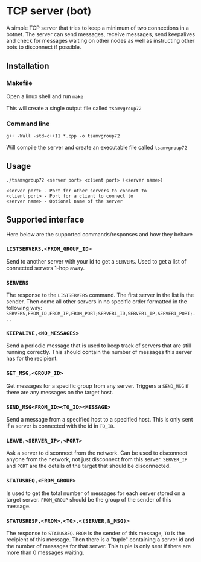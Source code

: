 # TCP server (bot)
A simple TCP server that tries to keep a minimum of two connections in a botnet. The server can send messages, receive messages, send keepalives and check for messages waiting on other nodes as well as instructing other bots to disconnect if possible.

## Installation
### Makefile
Open a linux shell and run `make`

This will create a single output file called `tsamvgroup72`

### Command line
`g++ -Wall -std=c++11 *.cpp -o tsamvgroup72`

Will compile the server and create an executable file called `tsamvgroup72`


## Usage
```
./tsamvgroup72 <server port> <client port> (<server name>)

<server port> - Port for other servers to connect to
<client port> - Port for a client to connect to
<server name> - Optional name of the server
```

## Supported interface
Here below are the supported commands/responses and how they behave

### `LISTSERVERS,<FROM_GROUP_ID>`
Send to another server with your id to get a `SERVERS`. Used to get a list of connected servers 1-hop away.

### `SERVERS`
The response to the `LISTSERVERS` command. The first server in the list is the sender. Then come all other servers in no specific order formatted in the following way:
`SERVERS,FROM_ID,FROM_IP,FROM_PORT;SERVER1_ID,SERVER1_IP,SERVER1_PORT;...`

### `KEEPALIVE,<NO_MESSAGES>`
Send a periodic message that is used to keep track of servers that are still running correctly. This should contain the number of messages this server has for the recipient.

### `GET_MSG,<GROUP_ID>`
Get messages for a specific group from any server. Triggers a `SEND_MSG` if there are any messages on the target host.

### `SEND_MSG<FROM_ID><TO_ID><MESSAGE>`
Send a message from a specified host to a specified host. This is only sent if a server is connected with the id in `TO_ID`.

### `LEAVE,<SERVER_IP>,<PORT>`
Ask a server to disconnect from the network. Can be used to disconnect anyone from the network, not just disconnect from this server. `SERVER_IP` and `PORT` are the details of the target that should be disconnected.

### `STATUSREQ,<FROM_GROUP>`
Is used to get the total number of messages for each server stored on a target server. `FROM_GROUP` should be the group of the sender of this message.

### `STATUSRESP,<FROM>,<TO>,<(SERVER,N_MSG)>`
The response to `STATUSREQ`. `FROM` is the sender of this message, `TO` is the recipient of this message. Then there is a "tuple" containing a server id and the number of messages for that server. This tuple is only sent if there are more than 0 messages waiting.
